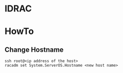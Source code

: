 # IDRAC

# HowTo

## Change Hostname

```
ssh root@<ip address of the host>
racadm set System.ServerOS.Hostname <new host name>
```
